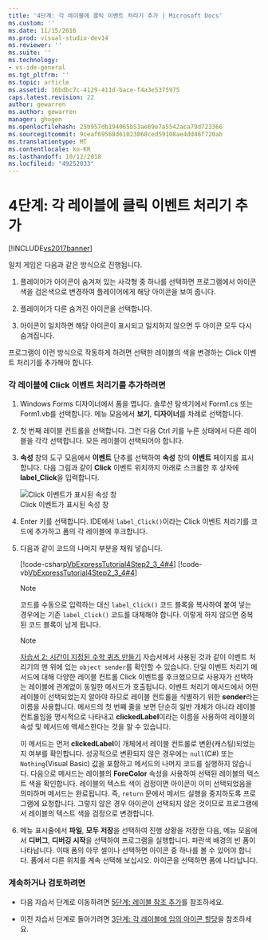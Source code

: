 ```yaml
---
title: '4단계: 각 레이블에 클릭 이벤트 처리기 추가 | Microsoft Docs'
ms.custom: ''
ms.date: 11/15/2016
ms.prod: visual-studio-dev14
ms.reviewer: ''
ms.suite: ''
ms.technology:
- vs-ide-general
ms.tgt_pltfrm: ''
ms.topic: article
ms.assetid: 16bdbc7c-4129-411d-bace-f4a3e5375975
caps.latest.revision: 22
author: gewarren
ms.author: gewarren
manager: ghogen
ms.openlocfilehash: 25b957db194065b53ae69e7a5542aca79d723366
ms.sourcegitcommit: 9ceaf69568d61023868ced59108ae4dd46f720ab
ms.translationtype: MT
ms.contentlocale: ko-KR
ms.lasthandoff: 10/12/2018
ms.locfileid: "49252033"
---
```

# <a name="step-4-add-a-click-event-handler-to-each-label"></a>4단계: 각 레이블에 클릭 이벤트 처리기 추가
[!INCLUDE[vs2017banner](../includes/vs2017banner.md)]

일치 게임은 다음과 같은 방식으로 진행됩니다.  
  
1.  플레이어가 아이콘이 숨겨져 있는 사각형 중 하나를 선택하면 프로그램에서 아이콘 색을 검은색으로 변경하여 플레이어에게 해당 아이콘을 보여 줍니다.  
  
2.  플레이어가 다른 숨겨진 아이콘을 선택합니다.  
  
3.  아이콘이 일치하면 해당 아이콘이 표시되고 일치하지 않으면 두 아이콘 모두 다시 숨겨집니다.  
  
 프로그램이 이런 방식으로 작동하게 하려면 선택한 레이블의 색을 변경하는 Click 이벤트 처리기를 추가해야 합니다.  
  
### <a name="to-add-a-click-event-handler-to-each-label"></a>각 레이블에 Click 이벤트 처리기를 추가하려면  
  
1.  Windows Forms 디자이너에서 폼을 엽니다. 솔루션 탐색기에서 Form1.cs 또는 Form1.vb를 선택합니다. 메뉴 모음에서 **보기**, **디자이너**를 차례로 선택합니다.  
  
2.  첫 번째 레이블 컨트롤을 선택합니다. 그런 다음 Ctrl 키를 누른 상태에서 다른 레이블을 각각 선택합니다. 모든 레이블이 선택되어야 합니다.  
  
3.  **속성** 창의 도구 모음에서 **이벤트** 단추를 선택하여 **속성** 창의 **이벤트** 페이지를 표시합니다. 다음 그림과 같이 **Click** 이벤트 위치까지 아래로 스크롤한 후 상자에 **label_Click**을 입력합니다.  
  
     ![Click 이벤트가 표시된 속성 창](../ide/media/express-labelclick.png "Express_labelClick")  
Click 이벤트가 표시된 속성 창  
  
4.  Enter 키를 선택합니다. IDE에서 `label_Click()`이라는 Click 이벤트 처리기를 코드에 추가하고 폼의 각 레이블에 후크합니다.  
  
5.  다음과 같이 코드의 나머지 부분을 채워 넣습니다.  
  
     [!code-csharp[VbExpressTutorial4Step2_3_4#4](../snippets/csharp/VS_Snippets_VBCSharp/vbexpresstutorial4step2_3_4/cs/form1.cs#4)]
     [!code-vb[VbExpressTutorial4Step2_3_4#4](../snippets/visualbasic/VS_Snippets_VBCSharp/vbexpresstutorial4step2_3_4/vb/form1.vb#4)]  
  
    > [!NOTE]
    >  코드를 수동으로 입력하는 대신 `label_Click()` 코드 블록을 복사하여 붙여 넣는 경우에는 기존 `label_Click()` 코드를 대체해야 합니다. 이렇게 하지 않으면 중복된 코드 블록이 남게 됩니다.  
  
    > [!NOTE]
    >  [자습서 2: 시간이 지정된 수학 퀴즈 만들기](../ide/tutorial-2-create-a-timed-math-quiz.md) 자습서에서 사용된 것과 같이 이벤트 처리기의 맨 위에 있는 `object sender`를 확인할 수 있습니다. 단일 이벤트 처리기 메서드에 대해 다양한 레이블 컨트롤 Click 이벤트를 후크했으므로 사용자가 선택하는 레이블에 관계없이 동일한 메서드가 호출됩니다. 이벤트 처리기 메서드에서 어떤 레이블이 선택되었는지 알아야 하므로 레이블 컨트롤을 식별하기 위한 **sender**라는 이름을 사용합니다. 메서드의 첫 번째 줄을 보면 단순히 일반 개체가 아니라 레이블 컨트롤임을 명시적으로 나타내고 **clickedLabel**이라는 이름을 사용하여 레이블의 속성 및 메서드에 액세스한다는 것을 알 수 있습니다.  
  
     이 메서드는 먼저 **clickedLabel**이 개체에서 레이블 컨트롤로 변환(캐스팅)되었는지 여부를 확인합니다. 성공적으로 변환되지 않은 경우에는 `null`(C#) 또는 `Nothing`(Visual Basic) 값을 포함하고 메서드의 나머지 코드를 실행하지 않습니다. 다음으로 메서드는 레이블의 **ForeColor** 속성을 사용하여 선택된 레이블의 텍스트 색을 확인합니다. 레이블의 텍스트 색이 검정이면 아이콘이 이미 선택되었음을 의미하며 메서드는 완료됩니다. 즉, `return` 문에서 메서드 실행을 중지하도록 프로그램에 요청합니다. 그렇지 않은 경우 아이콘이 선택되지 않은 것이므로 프로그램에서 레이블의 텍스트 색을 검정으로 변경합니다.  
  
6.  메뉴 표시줄에서 **파일**, **모두 저장**을 선택하여 진행 상황을 저장한 다음, 메뉴 모음에서 **디버그**, **디버깅 시작**을 선택하여 프로그램을 실행합니다. 파란색 배경의 빈 폼이 나타납니다. 이때 폼의 아무 셀이나 선택하면 아이콘 중 하나를 볼 수 있어야 합니다. 폼에서 다른 위치를 계속 선택해 보십시오. 아이콘을 선택하면 폼에 나타납니다.  
  
### <a name="to-continue-or-review"></a>계속하거나 검토하려면  
  
-   다음 자습서 단계로 이동하려면 [5단계: 레이블 참조 추가](../ide/step-5-add-label-references.md)를 참조하세요.  
  
-   이전 자습서 단계로 돌아가려면 [3단계: 각 레이블에 임의 아이콘 할당](../ide/step-3-assign-a-random-icon-to-each-label.md)을 참조하세요.



